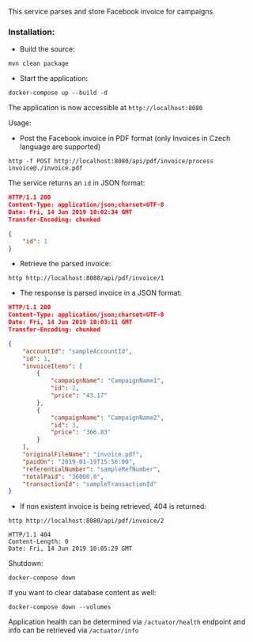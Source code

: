 This service parses and store Facebook invoice for campaigns.

### Installation:

 - Build the source:
 ```
 mvn clean package
 ```
 - Start the application:
 ```
 docker-compose up --build -d
 ```

 The application is now accessible at `http://localhost:8080`

Usage:

- Post the Facebook invoice in PDF format (only Invoices in Czech language are supported)
```
http -f POST http://localhost:8080/api/pdf/invoice/process invoice@./invoice.pdf
```
The service returns an `id` in JSON format:
```json
HTTP/1.1 200
Content-Type: application/json;charset=UTF-8
Date: Fri, 14 Jun 2019 10:02:34 GMT
Transfer-Encoding: chunked

{
    "id": 1
}
```

- Retrieve the parsed invoice:
```
http http://localhost:8080/api/pdf/invoice/1
```

- The response is parsed invoice in a JSON format:
```json
HTTP/1.1 200
Content-Type: application/json;charset=UTF-8
Date: Fri, 14 Jun 2019 10:03:11 GMT
Transfer-Encoding: chunked

{
    "accountId": "sampleAccountId",
    "id": 1,
    "invoiceItems": [
        {
            "campaignName": "CampaignName1",
            "id": 2,
            "price": "43.17"
        },
        {
            "campaignName": "CampaignName2",
            "id": 3,
            "price": "366.83"
        }
    ],
    "originalFileName": "invoice.pdf",
    "paidOn": "2019-01-19T15:56:00",
    "referentialNumber": "sampleRefNumber",
    "totalPaid": "36000.0",
    "transactionId": "sampleTransactionId"
}
```

- If non existent invoice is being retrieved, 404 is returned:
```
http http://localhost:8080/api/pdf/invoice/2

HTTP/1.1 404
Content-Length: 0
Date: Fri, 14 Jun 2019 10:05:29 GMT
```

Shutdown:
```
docker-compose down 
```

If you want to clear database content as well:

```
docker-compose down --volumes
```

Application health can be determined via `/actuator/health` endpoint and info can be retrieved via `/actuator/info`
